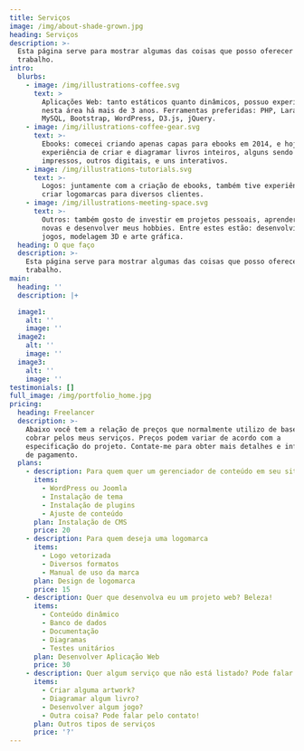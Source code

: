 ```yaml
---
title: Serviços
image: /img/about-shade-grown.jpg
heading: Serviços
description: >-
  Esta página serve para mostrar algumas das coisas que posso oferecer como
  trabalho.
intro:
  blurbs:
    - image: /img/illustrations-coffee.svg
      text: >
        Aplicações Web: tanto estáticos quanto dinâmicos, possuo experiência
        nesta área há mais de 3 anos. Ferramentas preferidas: PHP, Laravel,
        MySQL, Bootstrap, WordPress, D3.js, jQuery.
    - image: /img/illustrations-coffee-gear.svg
      text: >-
        Ebooks: comecei criando apenas capas para ebooks em 2014, e hoje já tive
        experiência de criar e diagramar livros inteiros, alguns sendo
        impressos, outros digitais, e uns interativos.
    - image: /img/illustrations-tutorials.svg
      text: >-
        Logos: juntamente com a criação de ebooks, também tive experiência de
        criar logomarcas para diversos clientes.
    - image: /img/illustrations-meeting-space.svg
      text: >-
        Outros: também gosto de investir em projetos pessoais, aprender coisas
        novas e desenvolver meus hobbies. Entre estes estão: desenvolvimento de
        jogos, modelagem 3D e arte gráfica.
  heading: O que faço
  description: >-
    Esta página serve para mostrar algumas das coisas que posso oferecer como
    trabalho.
main:
  heading: ''
  description: |+

  image1:
    alt: ''
    image: ''
  image2:
    alt: ''
    image: ''
  image3:
    alt: ''
    image: ''
testimonials: []
full_image: /img/portfolio_home.jpg
pricing:
  heading: Freelancer
  description: >-
    Abaixo você tem a relação de preços que normalmente utilizo de base para
    cobrar pelos meus serviços. Preços podem variar de acordo com a
    especificação do projeto. Contate-me para obter mais detalhes e informações
    de pagamento.
  plans:
    - description: Para quem quer um gerenciador de conteúdo em seu site
      items:
        - WordPress ou Joomla
        - Instalação de tema
        - Instalação de plugins
        - Ajuste de conteúdo
      plan: Instalação de CMS
      price: 20
    - description: Para quem deseja uma logomarca
      items:
        - Logo vetorizada
        - Diversos formatos
        - Manual de uso da marca
      plan: Design de logomarca
      price: 15
    - description: Quer que desenvolva eu um projeto web? Beleza!
      items:
        - Conteúdo dinâmico
        - Banco de dados
        - Documentação
        - Diagramas
        - Testes unitários
      plan: Desenvolver Aplicação Web
      price: 30
    - description: Quer algum serviço que não está listado? Pode falar!
      items:
        - Criar alguma artwork?
        - Diagramar algum livro?
        - Desenvolver algum jogo?
        - Outra coisa? Pode falar pelo contato!
      plan: Outros tipos de serviços
      price: '?'
---
```


